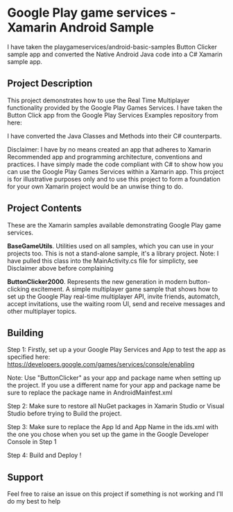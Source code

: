 Google Play game services - Xamarin Android Sample
===========================================
I have taken the playgameservices/android-basic-samples Button Clicker sample app and converted the Native Android Java code into a C# Xamarin sample app. 

## Project Description
This project demonstrates how to use the Real Time Multiplayer functionality provided by the Google Play Games Services. I have taken the Button Click app from the Google Play Services Examples repository from here:

I have converted the Java Classes and Methods into their C# counterparts.

Disclaimer: I have by no means created an app that adheres to Xamarin Recommended app and programming architecture, conventions and practices. I have simply made the code compliant with C# to show how you can use the Google Play Games Services within a Xamarin app. This project is for illustrative purposes only and to use this project to form a foundation for your own Xamarin project would be an unwise thing to do.

## Project Contents

These are the Xamarin samples available demonstrating Google Play game services.

**BaseGameUtils**. Utilities used on all samples, which you can use in your projects too. This is not a stand-alone sample, it's a library project. Note: I have pulled this class into the MainActivity.cs file for simplicty, see Disclaimer above before complaining

**ButtonClicker2000**. Represents the new generation in modern button-clicking excitement. A simple multiplayer game sample that shows how to set up the Google Play real-time multiplayer API, invite friends, automatch, accept invitations, use the waiting room UI, send and receive messages and other multiplayer topics.

## Building
Step 1: Firstly, set up a your Google Play Services and App to test the app as specified here:
https://developers.google.com/games/services/console/enabling

Note: Use "ButtonClicker" as your app and package name when setting up the project. If you use a different name for your app and package name be sure to replace the package name in AndroidMainfest.xml

Step 2: Make sure to restore all NuGet packages in Xamarin Studio or Visual Studio before trying to Build the project.

Step 3: Make sure to replace the App Id and App Name in the ids.xml with the one you chose when you set up the game in the Google Developer Console in Step 1

Step 4: Build and Deploy !

## Support

Feel free to raise an issue on this project if something is not working and I'll do my best to help


